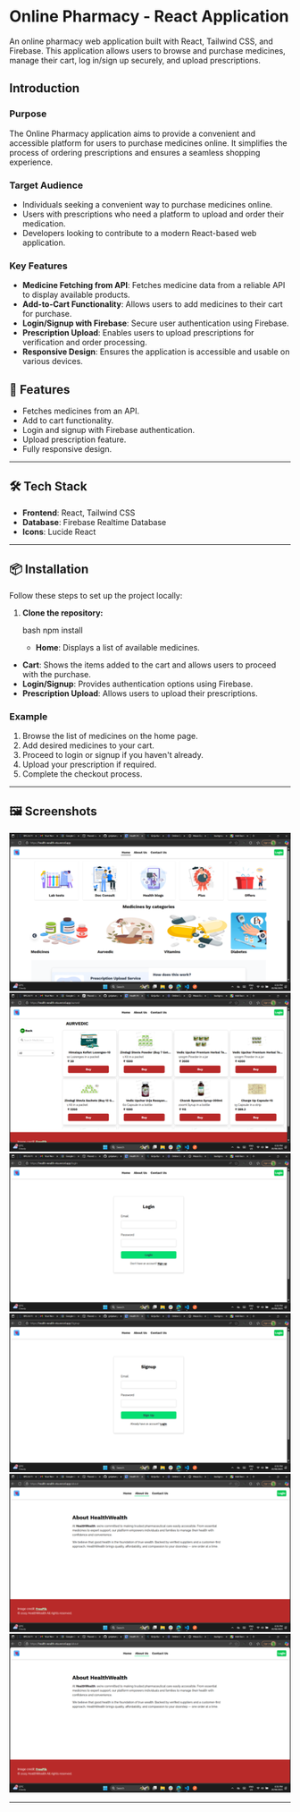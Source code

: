 
# Online Pharmacy - React Application

An online pharmacy web application built with React, Tailwind CSS, and Firebase. This application allows users to browse and purchase medicines, manage their cart, log in/sign up securely, and upload prescriptions.

## Introduction

### Purpose

The Online Pharmacy application aims to provide a convenient and accessible platform for users to purchase medicines online. It simplifies the process of ordering prescriptions and ensures a seamless shopping experience.

### Target Audience

- Individuals seeking a convenient way to purchase medicines online.
- Users with prescriptions who need a platform to upload and order their medication.
- Developers looking to contribute to a modern React-based web application.

### Key Features

-   **Medicine Fetching from API**: Fetches medicine data from a reliable API to display available products.
-   **Add-to-Cart Functionality**: Allows users to add medicines to their cart for purchase.
-   **Login/Signup with Firebase**: Secure user authentication using Firebase.
-   **Prescription Upload**: Enables users to upload prescriptions for verification and order processing.
-   **Responsive Design**: Ensures the application is accessible and usable on various devices.

## 🚀 Features

- Fetches medicines from an API.
- Add to cart functionality.
- Login and signup with Firebase authentication.
- Upload prescription feature.
- Fully responsive design.

---

## 🛠️ Tech Stack

-   **Frontend**: React, Tailwind CSS
-   **Database**: Firebase Realtime Database
-   **Icons**: Lucide React

---

## 📦 Installation

Follow these steps to set up the project locally:

1.  **Clone the repository:**

    bash
    npm install
    -   **Home**: Displays a list of available medicines.
-   **Cart**: Shows the items added to the cart and allows users to proceed with the purchase.
-   **Login/Signup**: Provides authentication options using Firebase.
-   **Prescription Upload**: Allows users to upload their prescriptions.

### Example

1.  Browse the list of medicines on the home page.
2.  Add desired medicines to your cart.
3.  Proceed to login or signup if you haven't already.
4.  Upload your prescription if required.
5.  Complete the checkout process.

---

## 🖼️ Screenshots

  ![Home page](https://github.com/girijakangutkar/onlinePharmacy/blob/main/src/assets/Screenshot%20(1426).png)
    ![Details page](https://github.com/girijakangutkar/onlinePharmacy/blob/main/src/assets/Screenshot%20(1427).png)
      ![Order History](https://github.com/girijakangutkar/onlinePharmacy/blob/main/src/assets/Screenshot%20(1428).png)
        ![Login page](https://github.com/girijakangutkar/onlinePharmacy/blob/main/src/assets/Screenshot%20(1429).png)
          ![Signup page](https://github.com/girijakangutkar/onlinePharmacy/blob/main/src/assets/Screenshot%20(1430).png)
                    ![About page](https://github.com/girijakangutkar/onlinePharmacy/blob/main/src/assets/Screenshot%20(1430).png)

---


